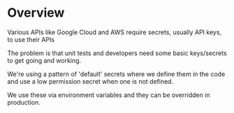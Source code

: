 # Overview

Various APIs like Google Cloud and AWS require secrets, usually API keys, to use their APIs

The problem is that unit tests and developers need some basic keys/secrets to get going and working.

We're using a pattern of 'default' secrets where we define them in the code and use a low permission 
secret when one is not defined. 

We use these via environment variables and they can be overridden in production.
